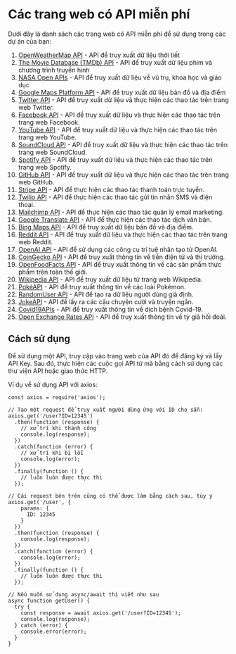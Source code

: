 # Các trang web có API miễn phí

Dưới đây là danh sách các trang web có API miễn phí để sử dụng trong các dự án của bạn:

1. [OpenWeatherMap API](https://openweathermap.org/api) - API để truy xuất dữ liệu thời tiết
2. [The Movie Database (TMDb) API](https://www.themoviedb.org/documentation/api) - API để truy xuất dữ liệu phim và chương trình truyền hình
3. [NASA Open APIs](https://api.nasa.gov/) - API để truy xuất dữ liệu về vũ trụ, khoa học và giáo dục
4. [Google Maps Platform API](https://developers.google.com/maps/documentation) - API để truy xuất dữ liệu bản đồ và địa điểm
5. [Twitter API](https://developer.twitter.com/en/docs) - API để truy xuất dữ liệu và thực hiện các thao tác trên trang web Twitter.
6. [Facebook API](https://developers.facebook.com/docs/apis-and-sdks) - API để truy xuất dữ liệu và thực hiện các thao tác trên trang web Facebook.
7. [YouTube API](https://developers.google.com/youtube/v3) - API để truy xuất dữ liệu và thực hiện các thao tác trên trang web YouTube.
8. [SoundCloud API](https://developers.soundcloud.com/docs/api/reference) - API để truy xuất dữ liệu và thực hiện các thao tác trên trang web SoundCloud.
9. [Spotify API](https://developer.spotify.com/documentation/web-api/) - API để truy xuất dữ liệu và thực hiện các thao tác trên trang web Spotify.
10. [GitHub API](https://docs.github.com/en/rest) - API để truy xuất dữ liệu và thực hiện các thao tác trên trang web GitHub.
11. [Stripe API](https://stripe.com/docs/api) - API để thực hiện các thao tác thanh toán trực tuyến.
12. [Twilio API](https://www.twilio.com/docs/usage/api) - API để thực hiện các thao tác gửi tin nhắn SMS và điện thoại.
13. [Mailchimp API](https://mailchimp.com/developer/) - API để thực hiện các thao tác quản lý email marketing.
14. [Google Translate API](https://developers.google.com/translate) - API để thực hiện các thao tác dịch văn bản.
15. [Bing Maps API](https://www.microsoft.com/en-us/maps/choose-your-bing-maps-api) - API để truy xuất dữ liệu bản đồ và địa điểm.
16. [Reddit API](https://www.reddit.com/dev/api/) - API để truy xuất dữ liệu và thực hiện các thao tác trên trang web Reddit.
17. [OpenAI API](https://beta.openai.com/docs/api-reference) - API để sử dụng các công cụ trí tuệ nhân tạo từ OpenAI.
18. [CoinGecko API](https://www.coingecko.com/api/documentations/v3) - API để truy xuất thông tin về tiền điện tử và thị trường.
19. [OpenFoodFacts API](https://world.openfoodfacts.org/data) - API để truy xuất thông tin về các sản phẩm thực phẩm trên toàn thế giới.
20. [Wikipedia API](https://www.mediawiki.org/wiki/API:Main_page) - API để truy xuất dữ liệu từ trang web Wikipedia.
21. [PokéAPI](https://pokeapi.co/) - API để truy xuất thông tin về các loài Pokémon.
22. [RandomUser API](https://randomuser.me/documentation) - API để tạo ra dữ liệu người dùng giả định.
23. [JokeAPI](https://sv443.net/jokeapi/v2/) - API để lấy ra các câu chuyện cười và truyện ngắn.
24. [Covid19APIs](https://covid19api.com/) - API để truy xuất thông tin về dịch bệnh Covid-19.
25. [Open Exchange Rates API](https://openexchangerates.org/) - API để truy xuất thông tin về tỷ giá hối đoái.

## Cách sử dụng

Để sử dụng một API, truy cập vào trang web của API đó để đăng ký và lấy API Key. Sau đó, thực hiện các cuộc gọi API từ mã bằng cách sử dụng các thư viện API hoặc giao thức HTTP.

Ví dụ về sử dụng API với axios:

```axios
const axios = require('axios');

// Tạo một request để truy xuất người dùng ứng với ID cho sẵn:
axios.get('/user?ID=12345')
  .then(function (response) {
    // xử trí khi thành công
    console.log(response);
  })
  .catch(function (error) {
    // xử trí khi bị lỗi
    console.log(error);
  })
  .finally(function () {
    // luôn luôn được thực thi
  });

// Cái request bên trên cũng có thể được làm bằng cách sau, tùy ý
axios.get('/user', {
    params: {
      ID: 12345
    }
  })
  .then(function (response) {
    console.log(response);
  })
  .catch(function (error) {
    console.log(error);
  })
  .finally(function () {
    // luôn luôn được thực thi
  });  

// Nếu muốn sử dụng async/await thì viết như sau
async function getUser() {
  try {
    const response = await axios.get('/user?ID=12345');
    console.log(response);
  } catch (error) {
    console.error(error);
  }
}
